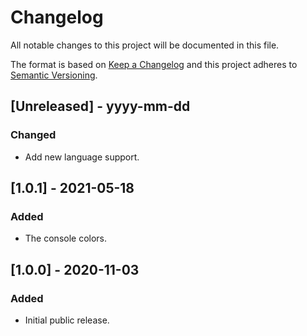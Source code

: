 # Changelog

All notable changes to this project will be documented in this file.

The format is based on [Keep a Changelog](http://keepachangelog.com/) and this project adheres to [Semantic Versioning](http://semver.org/).

## [Unreleased] - yyyy-mm-dd

### Changed

- Add new language support.

## [1.0.1] - 2021-05-18

### Added

- The console colors.

## [1.0.0] - 2020-11-03

### Added

- Initial public release.
